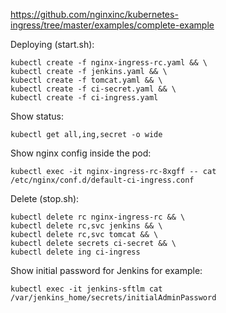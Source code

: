 https://github.com/nginxinc/kubernetes-ingress/tree/master/examples/complete-example

Deploying (start.sh):
```
kubectl create -f nginx-ingress-rc.yaml && \
kubectl create -f jenkins.yaml && \
kubectl create -f tomcat.yaml && \
kubectl create -f ci-secret.yaml && \
kubectl create -f ci-ingress.yaml
```
Show status:
```
kubectl get all,ing,secret -o wide
```
Show nginx config inside the pod:
```
kubectl exec -it nginx-ingress-rc-8xgff -- cat /etc/nginx/conf.d/default-ci-ingress.conf
```
Delete (stop.sh):
```
kubectl delete rc nginx-ingress-rc && \
kubectl delete rc,svc jenkins && \
kubectl delete rc,svc tomcat && \
kubectl delete secrets ci-secret && \
kubectl delete ing ci-ingress
```
Show initial password for Jenkins for example:
```
kubectl exec -it jenkins-sftlm cat /var/jenkins_home/secrets/initialAdminPassword
```
